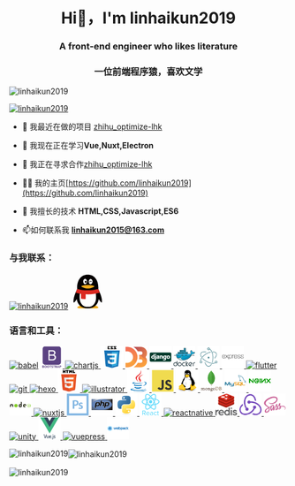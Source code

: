 <h1 align="center">Hi👋，I'm linhaikun2019</h1>
<h3 align="center">A front-end engineer who likes literature</h3>
<h3 align="center">一位前端程序猿，喜欢文学</h3>
<p align="left"> <img src ="https://komarev.com/ghpvc/?username=linhaikun2019&label=Profile%20views&color=0e75b6&style=flat" alt="linhaikun2019" /> </p>

<p align="left"> <a href="https://github.com/ryo-ma/github-profile-trophy"><img src="https://github-profile-trophy.vercel.app/?username=linhaikun2019" alt="linhaikun2019" /></a></p>

- 🔭 我最近在做的项目 [zhihu_optimize-lhk](https://github.com/linhaikun2019/zhihu_optimize-lhk)

- 🌱 我现在正在学习**Vue,Nuxt,Electron**

- 👯 我正在寻求合作[zhihu_optimize-lhk](https://github.com/linhaikun2019/zhihu_optimize-lhk)

- 👨‍💻 我的主页[https://github.com/linhaikun2019](https://github.com/linhaikun2019)

- 💬 我擅长的技术 **HTML,CSS,Javascript,ES6**

- 📫如何联系我 **linhaikun2015@163.com**

<h3 align="left">与我联系：</h3>
<p align= "left">
<a href="https://stackoverflow.com/users/14196240/linhk" target="blank"><img align="center" src="https://raw.githubusercontent.com/rahuldkjain/github-profile-readme-generator/master/src/images/icons/Social/stack-overflow.svg" alt="linhaikun2019" height="30" width="40" /></a>
<a href="https://codesandbox.com/linhaikun2019" target="blank"><svg t="1626407145841" class="icon" viewBox="0 0 1024 1024" version="1.1" xmlns="http://www.w3.org/2000/svg" p-id="2294" width="64" height="64"><path d="M600.533333 922.154667c-38.016 0-71.509333 0.981333-98.986666 3.541333a1096.405333 1096.405333 0 0 0-98.816-3.541333c-109.312 0-206.592 41.685333-206.592 72.490666 0 29.525333 80.810667 26.197333 189.866666 25.088 43.818667-0.426667 84.266667-4.992 117.077334-12.245333 32.256 6.826667 71.637333 11.093333 114.176 11.562667 108.970667 1.109333 189.738667 4.394667 189.738666-24.917334 0-30.592-97.194667-71.978667-206.464-71.978666z" fill="#F0AB1B" p-id="2295"></path><path d="M872.576 624.298667a2654.378667 2654.378667 0 0 0-67.669333-164.949334c1.152-13.098667 1.706667-26.453333 1.706666-39.936 0-207.530667-106.24-375.808-308.138666-375.808S190.336 211.882667 190.336 419.413333c0 12.672 0.554667 25.173333 1.578667 37.461334A2665.728 2665.728 0 0 0 123.306667 624.64c-42.496 115.242667-44.373333 219.434667-29.610667 227.2 10.496 5.504 48.896-34.773333 85.504-100.010667 24.192 153.685333 126.293333 268.586667 319.274667 268.586667 192.426667 0 294.570667-114.304 319.104-267.349333 36.394667 63.957333 74.24 103.338667 84.693333 97.877333 14.848-7.722667 12.970667-111.701333-29.696-226.688z" fill="#040000" p-id="2296"></path><path d="M419.968 165.546667c-29.696 0.597333-53.077333 35.541333-52.224 78.122666 0.810667 42.581333 25.557333 76.629333 55.210667 76.074667 29.696-0.597333 53.077333-35.584 52.266666-78.165333-0.853333-42.538667-25.6-76.586667-55.253333-76.032z m164.053333 0.810666c-30.037333-0.597333-55.04 33.28-55.893333 75.648-0.810667 42.325333 22.869333 77.141333 52.906667 77.738667 29.994667 0.554667 55.04-33.28 55.850666-75.690667 0.853333-42.325333-22.826667-77.141333-52.864-77.696z m112.810667 341.418667c-58.026667 10.112-125.312 15.872-197.077333 15.872-70.357333 0-136.405333-5.546667-193.706667-15.274667-39.594667 49.066667-42.752 121.258667-42.752 201.813334 0 147.84 83.626667 267.733333 238.378667 267.733333s238.378667-119.893333 238.378666-267.733333c0-80.853333-3.157333-153.301333-43.221333-202.410667z" fill="#FFFFFF" p-id="2297"></path><path d="M501.674667 344.832c-103.936 0-188.16 20.906667-188.16 37.632 0 16.768 110.08 62.762667 188.16 62.762667s188.16-47.146667 188.16-62.72c0.042667-15.658667-84.224-37.674667-188.16-37.674667z" fill="#F0AB1B" p-id="2298"></path><path d="M802.048 455.509333l0.085333-1.109333c-76.458667 25.301333-184.234667 41.045333-303.658666 41.045333-119.765333 0-227.84-15.872-304.298667-41.258666-16.213333 36.266667-31.658667 72.874667-46.250667 109.824 47.104 15.616 99.882667 28.074667 156.757334 36.864v139.946666s40.277333 7.509333 78.293333 9.088c26.965333 1.152 55.552-3.498667 55.552-3.498666V613.973333c19.712 0.853333 39.68 1.365333 59.946667 1.365334 131.413333 0 252.501333-18.986667 349.610666-51.029334-14.506667-36.608-29.866667-72.874667-46.08-108.8z" fill="#DB2921" p-id="2299"></path><path d="M437.546667 219.349333c-13.098667 0-23.68 13.738667-23.68 30.677334 0 16.938667 10.581333 30.634667 23.68 30.634666 13.056 0 23.68-13.696 23.68-30.634666 0-16.938667-10.624-30.677333-23.68-30.677334z m174.250666 19.498667s-9.472-11.392-33.450666-8.362667c-23.594667 2.986667-32.810667 16.64-34.56 18.090667 0 0-5.674667 7.808-1.706667 12.586667 4.010667 4.778667 11.178667-2.773333 11.178667-2.773334s10.922667-13.482667 25.088-13.952c14.165333-0.469333 22.314667 5.546667 22.314666 5.546667s6.954667 5.12 11.136 0 0-11.136 0-11.136z" fill="#040000" p-id="2300"></path></svg></a>
</p>

<h3 align="left">语言和工具：</h3>
<p align="left"> <a href="https://babeljs.io/" target="_blank"> <img src="https://www.vectorlogo.zone/logos/babeljs/babeljs-icon.svg" alt="babel" width="40" height="40"/></a> <a href="https://getbootstrap.com" target="_blank"> <img src="https://raw.githubusercontent.com/devicons/devicon/master/icons/bootstrap/bootstrap-plain-wordmark.svg" alt="bootstrap" width="40" height="40"/> </a> <a href ="https://www.chartjs.org" target="_blank"> <img src="https://www.chartjs.org/media/logo-title.svg" alt="chartjs" width="40 height="40"/></a><a href="https://www.w3schools.com/css/" target="_blank"> <img src="https://raw.githubusercontent.com/devicons/devicon/master/icons/css3/css3-original-wordmark.svg" alt="css3" width="40" height="40"/></a><a href="https://d3js.org/" target="_blank"> <img src="https://raw.githubusercontent.com/devicons/devicon/master/icons/d3js/d3js-original.svg" alt="d3js" width="40" height=" 40"/></a><a href="https://www.djangoproject.com/" target="_blank"> <img src="https://raw.githubusercontent.com/devicons/devicon/master/icons/django/django-original.svg" alt="django" width="40" height="40"/> </a> <a href="https://www.docker.com/" target="_blank"> <img src="https://raw.githubusercontent.com/devicons/devicon/master/icons/docker/docker-original-wordmark.svg" alt="docker" width="40" height="40"/></a><a href="https://www.electronjs.org" target="_blank"> <img src="https://raw.githubusercontent.com/devicons/devicon/master/icons/electron/electron-original.svg" alt="electron" width="40" height="40"/></a><a href="https://expressjs.com" target="_blank"> <img src="https://raw.githubusercontent.com/devicons/devicon/master/icons/express/express-original-wordmark.svg" alt="express" width="40" height ="40"/></a><a href="https://flutter.dev" target="_blank"> <img src="https://www.vectorlogo.zone/logos/flutterio/flutterio-icon.svg" alt="flutter" width="40" height="40"/></a><a href="https://git-scm.com/" target="_blank"> <img src ="https://www.vectorlogo.zone/logos/git-scm/git-scm-icon.svg" alt="git" width="40" height="40"/> </a> <a href ="hexo.io/" target="_blank"> <img src="https://www.vectorlogo.zone/logos/hexoio/hexoio-icon.svg" alt="hexo" width="40" height="40"/></a><a href="https://www.w3.org/html/" target="_blank"> <img src="https://raw.githubusercontent.com/devicons/devicon/master/icons/html5/html5-original-wordmark.svg" alt="html5" width="40" height="40"/></a><a href="https://www.adobe.com/in/products/illustrator.html" target="_blank"> <img src="https://www.vectorlogo.zone/logos/adobe_illustrator/adobe_illustrator-icon.svg" alt="illustrator" width="40" height="40"/ ></a><a href="https://www.java.com" target="_blank"> <img src="https://raw.githubusercontent.com/devicons/devicon/master/icons/java/java-original.svg" alt="java" width="40" height="40"/> </a> <a href="https://developer.mozilla.org/en-US/docs/Web/JavaScript" target= "_blank"> <img src="https://raw.githubusercontent.com/devicons/devicon/master/icons/javascript/javascript-original.svg" alt="javascript" width="40" height="40" /></a><a href="https://www.linux.org/" target="_blank"> <img src="https://raw.githubusercontent.com/devicons/devicon/master/icons/linux/linux-original.svg" alt="linux" width="40" height="40"/></a><a href="https://www.mongodb.com/" target="_blank"> <img src="https://raw.githubusercontent.com/devicons/devicon/master/icons/mongodb/mongodb-original-wordmark.svg" alt="mongodb" width="40" height="40"/> </a> <a href="https://www.mysql.com/" target="_blank"> <img src="https://raw.githubusercontent.com/devicons/devicon/master/icons/mysql/mysql-original-wordmark.svg" alt="mysql" width="40" height="40"/></a><a href="https:// www.nginx.com" target="_blank"> <img src="https://raw.githubusercontent.com/devicons/devicon/master/icons/nginx/nginx-original.svg" alt="nginx" width="40" height=" 40"/></a><a href="https://nodejs.org" target="_blank"> <img src="https://raw.githubusercontent.com/devicons/devicon/master/icons/nodejs/nodejs-original-wordmark.svg" alt="nodejs" width="40" height="40"/></a><a href="https://nuxtjs.org/" target="_blank" > <img src="https://www.vectorlogo.zone/logos/nuxtjs/nuxtjs-icon.svg" alt="nuxtjs" width="40" height="40"/> </a> <a href="https://www.photoshop.com/en" target="_blank"> <img src="https://raw.githubusercontent.com/devicons/devicon/master/icons/photoshop/photoshop-line.svg" alt="photoshop" width="40" height="40"/></a><a href="https://www.php.net" target="_blank"> <img src="https://raw.githubusercontent.com/devicons/devicon/master/icons/php/php-original.svg" alt="php" width="40" height="40"/> </a> <a href ="https://www.python.org" target="_blank"> <img src="https://raw.githubusercontent.com/devicons/devicon/master/icons/python/python-original.svg" alt ="python" width="40"height="40"/> </a> <a href="https://reactjs.org/" target="_blank"> <img src="https://raw.githubusercontent.com/devicons/devicon/master/icons/react/react-original-wordmark.svg" alt="react" width="40" height="40"/> </a> <a href="https://reactnative.dev/" target ="_blank"> <img src="https://reactnative.dev/img/header_logo.svg" alt="reactnative" width="40" height="40"/></a><a href=" https://redis.io" target="_blank"> <img src="https://raw.githubusercontent.com/devicons/devicon/master/icons/redis/redis-original-wordmark.svg" alt="redis" width="40" height="40"/></a><a href="https://redux.js.org" target="_blank"> <img src="https://raw.githubusercontent.com/devicons/devicon/master/icons/redux/redux-original.svg" alt="redux" width="40" height="40"/> </a> <a href="https://sass-lang.com" target="_blank"> <img src="https://raw.githubusercontent.com/devicons/devicon/master/icons/sass/sass-original.svg" alt="sass" width= "40" height="40"/></a><a href="https://unity.com/" target="_blank"> <img src="https://www.vectorlogo.zone/logos/unity3d/unity3d-icon.svg" alt="unity" width="40" height="40"/></a><a href="https://vuejs.org/" target="_blank"> <img src="https://raw.githubusercontent.com/devicons/devicon/master/icons/vuejs/vuejs-original-wordmark.svg" alt="vuejs" width="40" height="40"/></a><a href ="https://vuepress.vuejs.org/" target="_blank"> <img src="https://raw.githubusercontent.com/AliasIO/wappalyzer/master/src/drivers/webextension/images/icons/VuePress.svg" alt="vuepress" width="40" height="40"/></a><a href="https://webpack.js.org" target="_blank"> <img src="https://raw.githubusercontent.com/devicons/devicon/d00d0969292a6569d45b06d3f350f463a0107b0d/icons/webpack/webpack-original-wordmark.svg" alt="webpack" width="40" height="40"/></a></p>

<p><img align="left" src="https://github-readme-stats.vercel.app/api/top-langs?username=linhaikun2019&show_icons=true&locale=en&layout=compact" alt="linhaikun2019" /> </p>

<p> <img align="center" src="https://github-readme-stats.vercel.app/api?username=linhaikun2019&show_icons=true&locale=en" alt="linhaikun2019" /> </p>

<p><img align="center" src="https://github-readme-streak-stats.herokuapp.com/?user=linhaikun2019&" alt="linhaikun2019" /></p>
